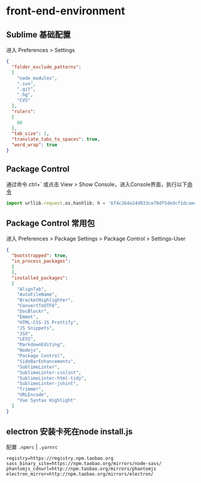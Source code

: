 # front-end-environment

## Sublime 基础配置

进入 Preferences > Settings

```json
{
  "folder_exclude_patterns":
  [
    "node_modules",
    ".svn",
    ".git",
    ".hg",
    "CVS"
  ],
  "rulers":
  [
    80
  ],
  "tab_size": 2,
  "translate_tabs_to_spaces": true,
  "word_wrap": true
}
```

## Package Control

通过命令 ctrl+` 或点击 View > Show Console，进入Console界面，执行以下[命令](https://packagecontrol.io/installation)

```js
import urllib.request,os,hashlib; h = '6f4c264a24d933ce70df5dedcf1dcaee' + 'ebe013ee18cced0ef93d5f746d80ef60'; pf = 'Package Control.sublime-package'; ipp = sublime.installed_packages_path(); urllib.request.install_opener( urllib.request.build_opener( urllib.request.ProxyHandler()) ); by = urllib.request.urlopen( 'http://packagecontrol.io/' + pf.replace(' ', '%20')).read(); dh = hashlib.sha256(by).hexdigest(); print('Error validating download (got %s instead of %s), please try manual install' % (dh, h)) if dh != h else open(os.path.join( ipp, pf), 'wb' ).write(by)
```

## Package Control 常用包

进入 Preferences > Package Settings  > Package Control > Settings-User

```json
{
  "bootstrapped": true,
  "in_process_packages":
  [
  ],
  "installed_packages":
  [
    "AlignTab",
    "AutoFileName",
    "BracketHighlighter",
    "ConvertToUTF8",
    "DocBlockr",
    "Emmet",
    "HTML-CSS-JS Prettify",
    "JS Snippets",
    "JSX",
    "LESS",
    "MarkdownEditing",
    "Nodejs",
    "Package Control",
    "SideBarEnhancements",
    "SublimeLinter",
    "SublimeLinter-csslint",
    "SublimeLinter-html-tidy",
    "SublimeLinter-jshint",
    "Trimmer",
    "URLEncode",
    "Vue Syntax Highlight"
  ]
}
```

## electron 安装卡死在node install.js

配置 `.npmrc` | `.yarnrc`

```
registry=https://registry.npm.taobao.org
sass_binary_site=https://npm.taobao.org/mirrors/node-sass/
phantomjs_cdnurl=http://npm.taobao.org/mirrors/phantomjs
electron_mirror=http://npm.taobao.org/mirrors/electron/
```

